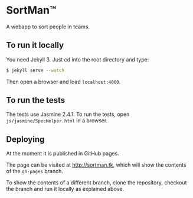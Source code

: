 # SortMan&trade;

A webapp to sort people in teams.


## To run it locally

You need Jekyll 3. Just cd into the root directory and type:

```bash
$ jekyll serve --watch
```

Then open a browser and load `localhost:4000`.


## To run the tests

The tests use Jasmine 2.4.1. 
To run the tests, open `js/jasmine/SpecHelper.html` in a browser.


## Deploying

At the moment it is published in GitHub pages.

The page can be visited at http://sortman.tk, which will show the contents of the `gh-pages` branch.

To show the contents of a different branch, clone the repository, checkout the branch and run it locally as explained above.